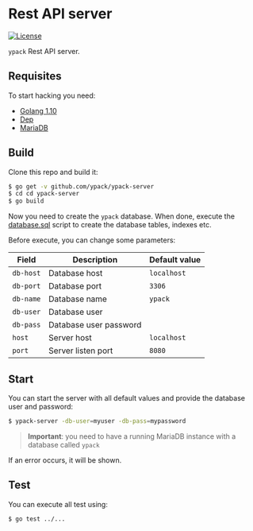 # Rest API server
[![License](https://img.shields.io/badge/License-Apache%202.0-blue.svg)](https://opensource.org/licenses/Apache-2.0)

`ypack` Rest API server.

## Requisites
To start hacking you need:
* [Golang 1.10](https://golang.org/)
* [Dep](https://github.com/golang/dep)
* [MariaDB](https://mariadb.org/)

## Build
Clone this repo and build it:

```bash
$ go get -v github.com/ypack/ypack-server
$ cd cd ypack-server
$ go build
```

Now you need to create the `ypack` database. When done, execute the [database.sql](database.sql)
script to create the database tables, indexes etc.

Before execute, you can change some parameters:

| Field     	| Description            	| Default value 	|
|-----------	|------------------------	|---------------	|
| `db-host` 	| Database host          	| `localhost`   	|
| `db-port` 	| Database port          	| `3306`        	|
| `db-name` 	| Database name          	| `ypack`       	|
| `db-user` 	| Database user          	|               	|
| `db-pass` 	| Database user password 	|               	|
| `host`    	| Server host            	| `localhost`   	|
| `port`    	| Server listen port     	| `8080`        	|


## Start
You can start the server with all default values and provide the database user and password:

```bash
$ ypack-server -db-user=myuser -db-pass=mypassword
```
>**Important**: you need to have a running MariaDB instance with a database called `ypack`

If an error occurs, it will be shown.

## Test
You can execute all test using:

```bash
$ go test ../...
```
